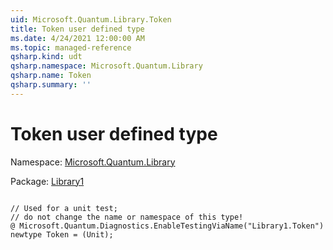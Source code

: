 ```yaml
---
uid: Microsoft.Quantum.Library.Token
title: Token user defined type
ms.date: 4/24/2021 12:00:00 AM
ms.topic: managed-reference
qsharp.kind: udt
qsharp.namespace: Microsoft.Quantum.Library
qsharp.name: Token
qsharp.summary: ''
---
```


# Token user defined type

Namespace: [Microsoft.Quantum.Library](xref:Microsoft.Quantum.Library)

Package: [Library1](https://nuget.org/packages/Library1)




```qsharp

// Used for a unit test;
// do not change the name or namespace of this type!
@ Microsoft.Quantum.Diagnostics.EnableTestingViaName("Library1.Token")
newtype Token = (Unit);
```

